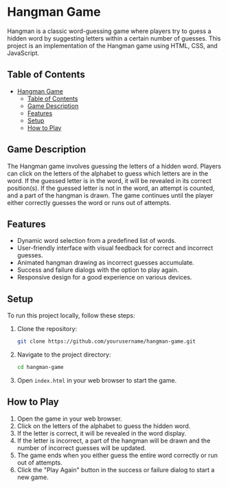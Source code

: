 # Hangman Game

Hangman is a classic word-guessing game where players try to guess a hidden word by suggesting letters within a certain number of guesses. This project is an implementation of the Hangman game using HTML, CSS, and JavaScript.

## Table of Contents

- [Hangman Game](#hangman-game)
  - [Table of Contents](#table-of-contents)
  - [Game Description](#game-description)
  - [Features](#features)
  - [Setup](#setup)
  - [How to Play](#how-to-play)

## Game Description

The Hangman game involves guessing the letters of a hidden word. Players can click on the letters of the alphabet to guess which letters are in the word. If the guessed letter is in the word, it will be revealed in its correct position(s). If the guessed letter is not in the word, an attempt is counted, and a part of the hangman is drawn. The game continues until the player either correctly guesses the word or runs out of attempts.

## Features

- Dynamic word selection from a predefined list of words.
- User-friendly interface with visual feedback for correct and incorrect guesses.
- Animated hangman drawing as incorrect guesses accumulate.
- Success and failure dialogs with the option to play again.
- Responsive design for a good experience on various devices.

## Setup

To run this project locally, follow these steps:

1. Clone the repository:
    ```bash
    git clone https://github.com/yourusername/hangman-game.git
    ```
2. Navigate to the project directory:
    ```bash
    cd hangman-game
    ```
3. Open `index.html` in your web browser to start the game.

## How to Play

1. Open the game in your web browser.
2. Click on the letters of the alphabet to guess the hidden word.
3. If the letter is correct, it will be revealed in the word display.
4. If the letter is incorrect, a part of the hangman will be drawn and the number of incorrect guesses will be updated.
5. The game ends when you either guess the entire word correctly or run out of attempts.
6. Click the "Play Again" button in the success or failure dialog to start a new game.